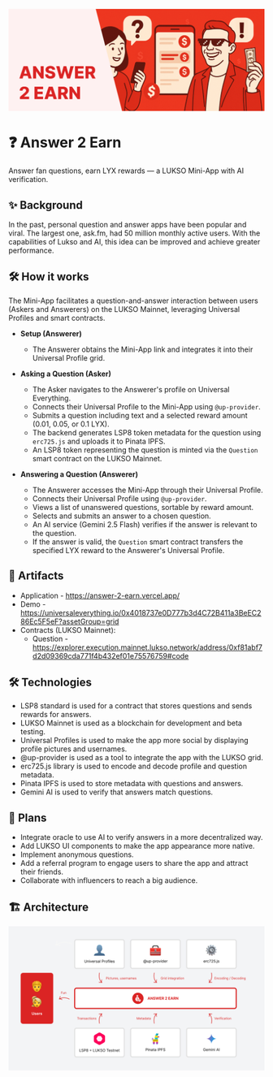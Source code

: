 ![Cover](/profile/cover.png)

# ❓ Answer 2 Earn

Answer fan questions, earn LYX rewards — a LUKSO Mini-App with AI verification.

## ✨ Background

In the past, personal question and answer apps have been popular and viral. The largest one, ask.fm, had 50 million monthly active users. With the capabilities of Lukso and AI, this idea can be improved and achieve greater performance.

## 🛠️ How it works

The Mini-App facilitates a question-and-answer interaction between users (Askers and Answerers) on the LUKSO Mainnet, leveraging Universal Profiles and smart contracts.

- **Setup (Answerer)**

  - The Answerer obtains the Mini-App link and integrates it into their Universal Profile grid.

- **Asking a Question (Asker)**

  - The Asker navigates to the Answerer's profile on Universal Everything.
  - Connects their Universal Profile to the Mini-App using `@up-provider`.
  - Submits a question including text and a selected reward amount (0.01, 0.05, or 0.1 LYX).
  - The backend generates LSP8 token metadata for the question using `erc725.js` and uploads it to Pinata IPFS.
  - An LSP8 token representing the question is minted via the `Question` smart contract on the LUKSO Mainnet.

- **Answering a Question (Answerer)**

  - The Answerer accesses the Mini-App through their Universal Profile.
  - Connects their Universal Profile using `@up-provider`.
  - Views a list of unanswered questions, sortable by reward amount.
  - Selects and submits an answer to a chosen question.
  - An AI service (Gemini 2.5 Flash) verifies if the answer is relevant to the question.
  - If the answer is valid, the `Question` smart contract transfers the specified LYX reward to the Answerer's Universal Profile.

## 🔗 Artifacts

- Application - https://answer-2-earn.vercel.app/
- Demo - https://universaleverything.io/0x4018737e0D777b3d4C72B411a3BeEC286Ec5F5eF?assetGroup=grid
- Contracts (LUKSO Mainnet):
  - Question - https://explorer.execution.mainnet.lukso.network/address/0xf81abf7d2d09369cda771f4b432ef01e75576759#code

## 🛠️ Technologies

- LSP8 standard is used for a contract that stores questions and sends rewards for answers.
- LUKSO Mainnet is used as a blockchain for development and beta testing.
- Universal Profiles is used to make the app more social by displaying profile pictures and usernames.
- @up-provider is used as a tool to integrate the app with the LUKSO grid.
- erc725.js library is used to encode and decode profile and question metadata.
- Pinata IPFS is used to store metadata with questions and answers.
- Gemini AI is used to verify that answers match questions.

## 🔮 Plans

- Integrate oracle to use AI to verify answers in a more decentralized way.
- Add LUKSO UI components to make the app appearance more native.
- Implement anonymous questions.
- Add a referral program to engage users to share the app and attract their friends.
- Collaborate with influencers to reach a big audience.

## 🏗️ Architecture

![Architecture](/profile/architecture.png)
